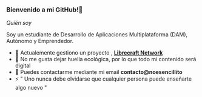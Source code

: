 ### Bienvenido a mi GitHub!👋

_Quién soy_

Soy un estudiante de Desarrollo de Aplicaciones Multiplataforma (DAM), Autónomo y Emprendedor.


- 🔭 Actualemente gestiono un proyecto , **[Librecraft Network](https://librecraft.com/jugar/)** 
- 🌱 No me gusta dejar huella ecológica, por lo que todo mi contenido será digital
- 💬 Puedes contactarme mediante mi email **contacto@noesencillito**
- ⚡ " Uno nunca debe olvidarse que cualquier persona puede enseñarte algo nuevo "



